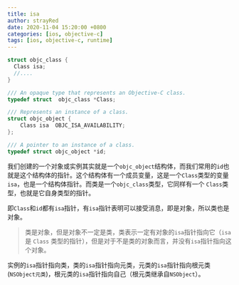 ```yaml
---
title: isa
author: strayRed
date: 2020-11-04 15:20:00 +0800
categories: [ios, objective-c]
tags: [ios, objective-c, runtime]
---
```


```C
struct objc_class {
  Class isa;
  //....
}

/// An opaque type that represents an Objective-C class.
typedef struct  objc_class *Class;

/// Represents an instance of a class.
struct objc_object {
    Class isa  OBJC_ISA_AVAILABILITY;
};

/// A pointer to an instance of a class.
typedef struct objc_object *id;
```

我们创建的一个对象或实例其实就是一个`objc_object`结构体，而我们常用的`id`也就是这个结构体的指针。这个结构体有一个成员变量，这是一个`Class`类型的变量`isa`，也是一个结构体指针。而类是一个`objc_class`类型，它同样有一个 `Class`类型，也就是它自身类型的指针。

即`Class`和`id`都有`isa`指针，有`isa`指针表明可以接受消息，即是对象，所以类也是对象。

>类是对象，但是对象不一定是类，类表示一定有对象的`isa`指针指向它（`isa`是 `Class` 类型的指针），但是对于不是类的对象而言，并没有`isa`指针指向这个对象。

实例的`isa`指针指向类，类的`isa`指针指向元类，元类的`isa`指针指向根元类(`NSObject元类`)，根元类的`isa`指针指向自己（根元类继承自`NSObject`）。